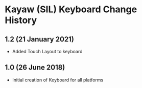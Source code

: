Kayaw (SIL) Keyboard Change History
=======================
1.2 (21 January 2021)
-------------------
* Added Touch Layout to keyboard

1.0 (26 June 2018)
-------------------
* Initial creation of Keyboard for all platforms
